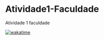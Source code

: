 # Atividade1-Faculdade
Atividade 1 faculdade

[![wakatime](https://wakatime.com/badge/github/guilhermeSDB/Atividade1-Faculdade.svg)](https://wakatime.com/badge/github/guilhermeSDB/Atividade1-Faculdade)
